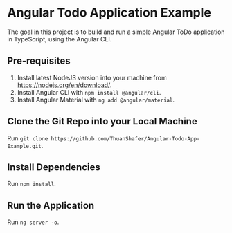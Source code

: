 # Angular Todo Application Example

The goal in this project is to build and run a simple Angular ToDo application in TypeScript, using the Angular CLI.

## Pre-requisites

1. Install latest NodeJS version into your machine from https://nodejs.org/en/download/.
2. Install Angular CLI with `npm install @angular/cli`.
3. Install Angular Material with `ng add @angular/material`. 

## Clone the Git Repo into your Local Machine

Run `git clone https://github.com/ThuanShafer/Angular-Todo-App-Example.git`.

## Install Dependencies

Run `npm install`.

## Run the Application

Run `ng server -o`.
